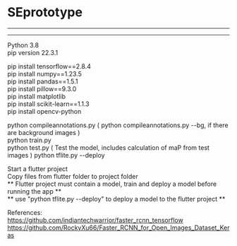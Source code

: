 # SEprototype  
-----------------------------------  
-----------------------------------  
Python 3.8  
pip version 22.3.1  

pip install tensorflow==2.8.4  
pip install numpy==1.23.5  
pip install pandas==1.5.1  
pip install pillow==9.3.0  
pip install matplotlib  
pip install scikit-learn==1.1.3  
pip install opencv-python  

python compileannotations.py ( python compileannotations.py --bg, if there are background images )  
python train.py  
python test.py ( Test the model, includes calculation of maP from test images )
python tflite.py --deploy  

Start a flutter project   
Copy files from flutter folder to project folder  
** Flutter project must contain a model, train and deploy a model before running the app **  
** use "python tflite.py --deploy" to deploy a model to the flutter project **  

References:  
https://github.com/indiantechwarrior/faster_rcnn_tensorflow  
https://github.com/RockyXu66/Faster_RCNN_for_Open_Images_Dataset_Keras  
